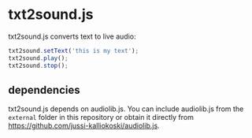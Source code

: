 # txt2sound.js

txt2sound.js converts text to live audio:

```javascript
txt2sound.setText('this is my text');
txt2sound.play();
txt2sound.stop();
```

## dependencies

txt2sound.js depends on audiolib.js. You can include audiolib.js from the `external` folder in this repository or obtain it directly from https://github.com/jussi-kalliokoski/audiolib.js.


